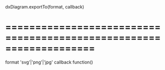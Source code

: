 <!--id-->dxDiagram.exportTo(format, callback)<!--/id-->
===================================================================
===================================================================

<!--shortDescription-->

<!--/shortDescription-->

<!--paramName1-->format<!--/paramName1-->
<!--paramType1-->'svg'|'png'|'jpg'<!--/paramType1-->
<!--paramDescription1-->

<!--/paramDescription1-->

<!--paramName2-->callback<!--/paramName2-->
<!--paramType2-->function()<!--/paramType2-->
<!--paramDescription2-->

<!--/paramDescription2-->

<!--fullDescription-->

<!--/fullDescription-->